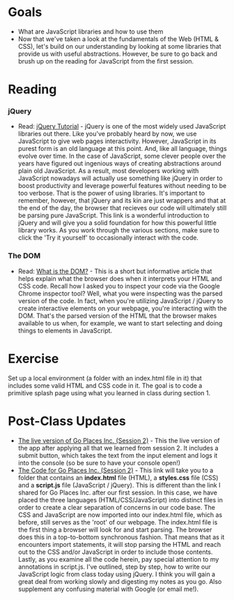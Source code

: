 # Goals

- What are JavaScript libraries and how to use them
- Now that we've taken a look at the fundamentals of the Web (HTML & CSS), let's build on our understanding by looking at some libraries that provide us with useful abstractions. However, be sure to go back and brush up on the reading for JavaScript from the first session.

# Reading

### jQuery
- Read: [jQuery Tutorial](https://www.w3schools.com/Jquery/default.asp) - jQuery is one of the most widely used JavaScript libraries out there. Like you've probably heard by now, we use JavaScript to give web pages interactivity. However, JavaScript in its purest form is an old language at this point. And, like all language, things evolve over time. In the case of JavaScript, some clever people over the years have figured out ingenious ways of creating abstractions around plain old JavaScript. As a result, most developers working with JavaScript nowadays will actually use something like jQuery in order to boost productivity and leverage powerful features without needing to be too verbose. That is the power of using libraries. It's important to remember, however, that jQuery and its kin are just wrappers and that at the end of the day, the browser that recieves our code will ultimately still be parsing pure JavaScript. This link is a wonderful introduction to jQuery and will give you a solid foundation for how this powerful little library works. As you work through the various sections, make sure to click the 'Try it yourself' to occasionally interact with the code.

### The DOM
- Read: [What is the DOM?](https://css-tricks.com/dom/) - This is a short but informative article that helps explain what the browser does when it interprets your HTML and CSS code. Recall how I asked you to inspect your code via the Google Chrome inspector tool? Well, what you were inspecting was the parsed version of the code. In fact, when you're utilizing JavaScript / jQuery to create interactive elements on your webpage, you're interacting with the DOM. That's the parsed version of the HTML that the browser makes available to us when, for example, we want to start selecting and doing things to elements in JavaScript.

# Exercise

Set up a local environment (a folder with an index.html file in it) that includes some valid HTML and CSS code in it. The goal is to code a primitive splash page using what you learned in class during section 1.

# Post-Class Updates
- [The live version of Go Places Inc. (Session 2)](https://meinstein.github.io/swlaw/session_2/index.html) - This the live version of the app after applying all that we learned from session 2. It includes a submit button, which takes the text from the input element and logs it into the console (so be sure to have your console open!)
- [The Code for Go Places Inc. (Session 2)](https://github.com/meinstein/swlaw/tree/master/session_2) - This link will take you to a folder that contains an **index.html** file (HTML), a **styles.css** file (CSS) and a **script.js** file (JavaScript / jQuery). This is different than the link I shared for Go Places Inc. after our first session. In this case, we have placed the three languages (HTML/CSS/JavaScript) into distinct files in order to create a clear separation of concerns in our code base. The CSS and JavaScript are now imported into our index.html file, which as before, still serves as the 'root' of our webpage. The index.html file is the first thing a browser will look for and start parsing. The browser does this in a top-to-bottom synchronous fashion. That means that as it encounters import statements, it will stop parsing the HTML and reach out to the CSS and/or JavaScript in order to include those contents. Lastly, as you examine all the code herein, pay special attention to my annotations in script.js. I've outlined, step by step, how to write our JavaScript logic from class today using jQuery. I think you will gain a great deal from working slowly and digesting my notes as you go. Also supplement any confusing material with Google (or email me!).
